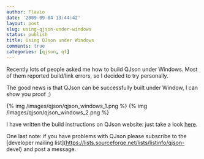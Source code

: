 ```yaml
---
author: Flavio
date: '2009-09-04 13:44:42'
layout: post
slug: using-qjson-under-windows
status: publish
title: Using QJson under Windows
comments: true
categories: [qjson, qt]
---
```


Recently lots of people asked me how to build QJson under Windows. Most of
them reported build/link errors, so I decided to try personally.

The good news is that QJson can be successfully built under Window, I can show
you proof ;)

{% img /images/qjson/qjson_windows_1.png %}
{% img /images/qjson/qjson_windows_2.png %}

I have written the build instructions on QJson website: just take a look
[here](http://qjson.sourceforge.net/build).

One last note: if you have problems with QJson please subscribe to the
[developer mailing list](https://lists.sourceforge.net/lists/listinfo/qjson-
devel) and post a message.

